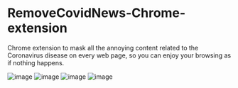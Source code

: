 # RemoveCovidNews-Chrome-extension
Chrome extension to mask all the annoying content related to the Coronavirus disease on every web page, so you can enjoy your browsing as if nothing happens.

![image](https://user-images.githubusercontent.com/8695658/116208704-da309400-a749-11eb-9123-6935473998ef.png) ![image](https://user-images.githubusercontent.com/8695658/116208716-ddc41b00-a749-11eb-95f0-ae82190c41de.png) ![image](https://user-images.githubusercontent.com/8695658/116208754-e74d8300-a749-11eb-8bed-72d0107118fd.png) ![image](https://user-images.githubusercontent.com/8695658/116208771-eb79a080-a749-11eb-98ec-531848e33e21.png)
